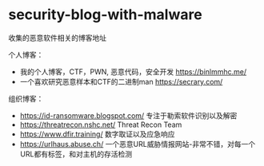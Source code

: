 # security-blog-with-malware
收集的恶意软件相关的博客地址

个人博客：
-   我的个人博客，CTF，PWN, 恶意代码，安全开发 https://binlmmhc.me/
-   一个喜欢研究恶意样本和CTF的二进制man https://secrary.com/

组织博客：
-   https://id-ransomware.blogspot.com/ 专注于勒索软件识别以及解密
-   https://threatrecon.nshc.net/   Threat Recon Team
-   https://www.dfir.training/  数字取证以及应急响应
-   https://urlhaus.abuse.ch/   一个恶意URL威胁情报网站-非常不错，对每一个URL都有标签，和对主机的存活检测